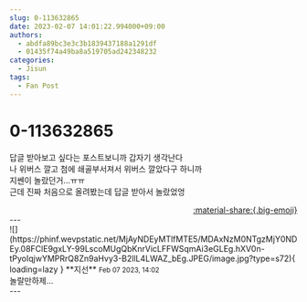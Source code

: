 ```yaml
---
slug: 0-113632865
date: 2023-02-07 14:01:22.994000+09:00
authors:
  - abdfa89bc3e3c3b1839437188a1291df
  - 01435f74a49ba8a519705ad242348232
categories:
  - Jisun
tags:
  - Fan Post
---
```


# 0-113632865

<div class="post-container" markdown="1">
<div class="content-container md-sidebar__scrollwrap" markdown="1">

답글 받아보고 싶다는 포스트보니까 갑자기 생각난다<br>나 위버스 깔고 첨에 쇄골부서져서 위버스 깔았다구 하니까<br>지쎈이 놀랐던거...ㅠㅠ<br>근데 진짜 처음으로 올려봤는데 답글 받아서 놀랐었엉

</div>
</div>

<div style="text-align: right;" markdown="1">
<a href="https://weverse.io/fromis9/fanpost/0-113632865" style="text-align: right;">:material-share:{.big-emoji}</a>
</div>
---

<div class="comments-container md-sidebar__scrollwrap" markdown="1">
<div class="comment" markdown="1">
<div class='id-container' markdown="1">
![](https://phinf.wevpstatic.net/MjAyNDEyMTlfMTE5/MDAxNzM0NTgzMjY0NDEy.08FClE9gxLY-99LscoMUgQbKnrVicLFFWSqmAi3eGLEg.hXV0n-tPyoIqjwYMPRrQ8Zn9aHvy3-B2llL4LWAZ_bEg.JPEG/image.jpg?type=s72){ loading=lazy }
**<span class="artist">지선</span>** <small>Feb 07 2023, 14:02</small><br>
</div>
<div class='comment-body' markdown="1">
놀랄만하제...
</div>
</div>
</div>
---
